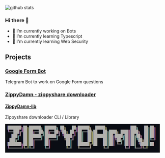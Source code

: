 ![github stats](https://github-readme-stats.vercel.app/api?username=diosamuel&show_icons=true)

### Hi there 👋

- 🔭 I’m currently working on Bots
- 🌱 I’m currently learning Typescript
- 🌱 I'm currently learning Web Security

## Projects

### [Google Form Bot](https://t.me/kerjaingform_bot)

Telegram Bot to work on Google Form questions

### [ZippyDamn - zippyshare downloader](https://www.npmjs.com/package/zippydamn)
#### [ZippyDamn-lib](https://www.npmjs.com/package/zippydamn-lib)

Zippyshare downloader CLI / Library

![](https://raw.githubusercontent.com/diosamuel/zippydamn/HEAD/logo.jpg)

